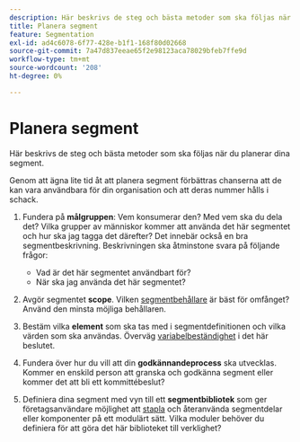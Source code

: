 ```yaml
---
description: Här beskrivs de steg och bästa metoder som ska följas när du planerar dina segment.
title: Planera segment
feature: Segmentation
exl-id: ad4c6078-6f77-428e-b1f1-168f80d02668
source-git-commit: 7a47d837eeae65f2e98123aca78029bfeb7ffe9d
workflow-type: tm+mt
source-wordcount: '208'
ht-degree: 0%

---
```


# Planera segment

Här beskrivs de steg och bästa metoder som ska följas när du planerar dina segment.

Genom att ägna lite tid åt att planera segment förbättras chanserna att de kan vara användbara för din organisation och att deras nummer hålls i schack.

1. Fundera på **målgruppen**: Vem konsumerar den? Med vem ska du dela det? Vilka grupper av människor kommer att använda det här segmentet och hur ska jag tagga det därefter? Det innebär också en bra segmentbeskrivning. Beskrivningen ska åtminstone svara på följande frågor:

   * Vad är det här segmentet användbart för?
   * När ska jag använda det här segmentet?

1. Avgör segmentet **scope**. Vilken [segmentbehållare](/help/components/segmentation/seg-overview.md) är bäst för omfånget? Använd den minsta möjliga behållaren.

1. Bestäm vilka **element** som ska tas med i segmentdefinitionen och vilka värden som ska användas. Överväg [variabelbeständighet](/help/components/segmentation/seg-overview.md) i det här beslutet.

1. Fundera över hur du vill att din **godkännandeprocess** ska utvecklas. Kommer en enskild person att granska och godkänna segment eller kommer det att bli ett kommittébeslut?
1. Definiera dina segment med vyn till ett **segmentbibliotek** som ger företagsanvändare möjlighet att [stapla](/help/components/segmentation/segmentation-workflow/seg-build.md) och återanvända segmentdelar eller komponenter på ett modulärt sätt. Vilka moduler behöver du definiera för att göra det här biblioteket till verklighet?
